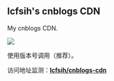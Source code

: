 ## lcfsih's cnblogs CDN

My cnblogs CDN.

[![](https://data.jsdelivr.com/v1/package/gh/lcfsih/cnblogs-cdn/badge)](https://www.jsdelivr.com/package/gh/lcfsih/cnblogs-cdn)

使用版本号调用（推荐）。

访问地址监测：**[lcfsih/cnblogs-cdn](https://www.jsdelivr.com/package/gh/lcfsih/cnblogs-cdn)**
